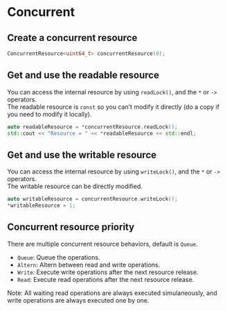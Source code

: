 # Concurrent

## Create a concurrent resource

```c++
ConcurrentResource<uint64_t> concurrentResource(0);
```

## Get and use the readable resource

You can access the internal resource by using `readLock()`, and the `*` or `->` operators.  
The readable resource is `const` so you can't modify it directly (do a copy if you need to modify it locally).

```c++
auto readableResource = *concurrentResource.readLock();
std::cout << "Resource = " << *readableResource << std::endl;
```

## Get and use the writable resource

You can access the internal resource by using `writeLock()`, and the `*` or `->` operators.  
The writable resource can be directly modified.

```c++
auto writableResource = concurrentResource.writeLock();
*writableResource = 1;
```

## Concurrent resource priority

There are multiple concurrent resource behaviors, default is `Queue`.

- `Queue`: Queue the operations.
- `Altern`: Altern between read and write operations.
- `Write`: Execute write operations after the next resource release.
- `Read`: Execute read operations after the next resource release.

Note: All waiting read operations are always executed simulaneously, and write operations are always executed one by one.
